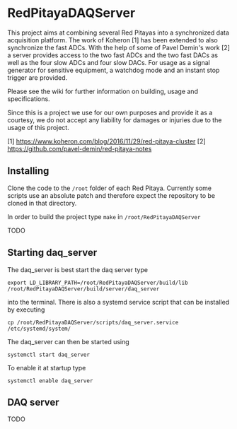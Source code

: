 # RedPitayaDAQServer
This project aims at combining several Red Pitayas into a synchronized data acquisition platform. The work of Koheron [1] has been extended to also synchronize the fast ADCs. With the help of some of Pavel Demin's work [2] a server provides access to the two fast ADCs and the two fast DACs as well as the four slow ADCs and four slow DACs. For usage as a signal generator for sensitive equipment, a watchdog mode and an instant stop trigger are provided.

Please see the wiki for further information on building, usage and specifications.

Since this is a project we use for our own purposes and provide it as a courtesy, we do not accept any liability for damages or injuries due to the usage of this project.

[1] https://www.koheron.com/blog/2016/11/29/red-pitaya-cluster
[2] https://github.com/pavel-demin/red-pitaya-notes

## Installing

Clone the code to the `/root` folder of each Red Pitaya. Currently some scripts use an absolute patch and therefore expect the repository to be cloned in that directory.

In order to build the project type `make` in `/root/RedPitayaDAQServer`

TODO

## Starting daq_server

The daq_server is best start the daq server type

```
export LD_LIBRARY_PATH=/root/RedPitayaDAQServer/build/lib
/root/RedPitayaDAQServer/build/server/daq_server
```

into the terminal. There is also a systemd service script that can be installed by executing

```
cp /root/RedPitayaDAQServer/scripts/daq_server.service /etc/systemd/system/
```

The daq_server can then be started using

```
systemctl start daq_server
```

To enable it at startup type

```
systemctl enable daq_server
```

## DAQ server

TODO
